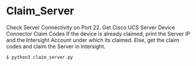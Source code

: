 # Claim_Server
Check Server Connectivity on Port 22.
Get Cisco UCS Server Device Connector Claim Codes
If the device is already claimed, print the Server IP and the Intersight Account under which its claimed. 
Else, get the claim codes and claim the Server in Intersight. 

```
$ python3 claim_server.py
```
